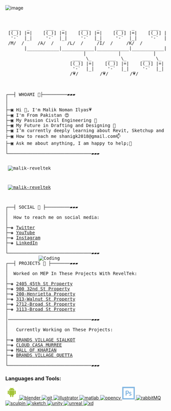 ![image](https://user-images.githubusercontent.com/117277340/215275878-c29aa852-e573-4f97-93e7-65406d011088.png)


<pre>


  ___   _      ___   _      ___   _      ___   _      ___   _
 [(_)] |=|    [(_)] |=|    [(_)] |=|    [(_)] |=|    [(_)] |=|
  '-`  |_|     '-`  |_|     '-`  |_|     '-`  |_|     '-`  |_|
 /M/  /     /A/  /     /L/  /     /I/  /     /K/  /
       |____________|____________|____________|____________|
                             |            |            |
                         ___  \_      ___  \_      ___  \_
                        [(_)] |=|    [(_)] |=|    [(_)] |=|
                         '-`  |_|     '-`  |_|     '-`  |_|
                        /💗/        /💗/        /💗/



┌──┤ WHOAMI 🗽├─────────▰▰▰
│
│
├─▣ Hi 👋, I'm Malik Noman Ilyas💗
├─▣ I'm From Pakistan 😍
├─▣ My Passion Civil Engineering 🗼
├─▣ My Future in Drafting and Designing 🗽
├─▣ I’m currently deeply learning about Revit, Sketchup and Microsoft 🗿
├─▣ How to reach me shanigk2018@gmail.com📫 
├─▣ Ask me about anything, I am happy to help;💬 
│
└───────────────────────────────▰▰▰

<p align="left"> <img src="https://komarev.com/ghpvc/?username=malik-reveltek&label=Profile%20views&color=0e75b6&style=flat" alt="malik-reveltek" /> </p>
<p align="left"> <a href="https://github.com/ryo-ma/github-profile-trophy"><img src="https://github-profile-trophy.vercel.app/?username=malik-reveltek" alt="malik-reveltek" /></a> </p>

┌──┤ SOCIAL 🗻 ├─────────▰▰▰
│
│  How to reach me on social media:
│
├─◈ <a href="https://twitter.com/nomanmalik44">Twitter</a>
├─◈ <a href="https://www.youtube.com">YouTube</a>
├─◈ <a href="https://t.me/nomimalik62">Instagram</a>
├─◈ <a href="https://www.linkedin.com/in/malik-noman-a7816b251">LinkedIn</a>
│
└───────────────────────────────▰▰▰
<img align="right" alt="Coding" width="400" src="https://www.careerguide.com/career/wp-content/uploads/2021/02/giphy-24.gif">
┌──┤ PROJECTS 🗼 ├───────▰▰▰
│
│  Worked on MEP In These Projects With RevelTek:
│  
├─◈ <a href="https://github.com/United-Home/2405-45th-St">2405 45th St Property</a>
├─◈ <a href="https://github.com/United-Home/900-32nd-St">900 32nd St Property</a>
├─◈ <a href="https://github.com/United-Home/200-Henrietta">200-Henrietta Property</a>
├─◈ <a href="https://github.com/United-Home/313-Walnut">313-Walnut St Property</a>
├─◈ <a href="https://github.com/United-Home/2712-Broad">2712-Broad St Property</a>
├─◈ <a href="https://github.com/United-Home/3113-Broad">3113-Broad St Property</a>
│
│───────────────────────────────▰▰▰
│
│   Currently Working on These Projects:
│
├─◈ <a href="https://www.google.com/url?sa=i&url=https%3A%2F%2Fwww.sialkotproperties.com%2Fproperty%2Fbrand-village-sialkot-kent-booking-now%2F&psig=AOvVaw0_KzIfdLZtwfsxGiTZeFVD&ust=1674912126441000&source=images&cd=vfe&ved=0CBIQ3YkBahcKEwigpPWF7Of8AhUAAAAAHQAAAAAQBA">BRANDS VILLAGE SIALKOT</a>
├─◈ <a href="https://www.google.com/url?sa=i&url=https%3A%2F%2Fcloudscasa.com%2F&psig=AOvVaw3ApnaxsnuqRJ0Ud34N2iDi&ust=1674912314076000&source=images&cd=vfe&ved=0CBEQjhxqFwoTCIDE0t3s5_wCFQAAAAAdAAAAABAE">CLOUD CASA MURREE</a>
├─◈ <a href="https://www.facebook.com/Mallofkharian/">MALL OF KHARIAN</a>
├─◈ <a href="https://www.ammarforte.com/wp-content/uploads/2022/12/main-1.png">BRANDS VILLAGE QUETTA</a>
│
└───────────────────────────────▰▰▰
</pre>

<h3 align="left">Languages and Tools:</h3>
<p align="left"> <a href="https://developer.android.com" target="_blank" rel="noreferrer"> <img src="https://raw.githubusercontent.com/devicons/devicon/master/icons/android/android-original-wordmark.svg" alt="android" width="40" height="40"/> </a> <a href="https://www.blender.org/" target="_blank" rel="noreferrer"> <img src="https://download.blender.org/branding/community/blender_community_badge_white.svg" alt="blender" width="40" height="40"/> </a> <a href="https://git-scm.com/" target="_blank" rel="noreferrer"> <img src="https://www.vectorlogo.zone/logos/git-scm/git-scm-icon.svg" alt="git" width="40" height="40"/> </a> <a href="https://www.adobe.com/in/products/illustrator.html" target="_blank" rel="noreferrer"> <img src="https://www.vectorlogo.zone/logos/adobe_illustrator/adobe_illustrator-icon.svg" alt="illustrator" width="40" height="40"/> </a> <a href="https://www.mathworks.com/" target="_blank" rel="noreferrer"> <img src="https://upload.wikimedia.org/wikipedia/commons/2/21/Matlab_Logo.png" alt="matlab" width="40" height="40"/> </a> <a href="https://opencv.org/" target="_blank" rel="noreferrer"> <img src="https://www.vectorlogo.zone/logos/opencv/opencv-icon.svg" alt="opencv" width="40" height="40"/> </a> <a href="https://www.photoshop.com/en" target="_blank" rel="noreferrer"> <img src="https://raw.githubusercontent.com/devicons/devicon/master/icons/photoshop/photoshop-line.svg" alt="photoshop" width="40" height="40"/> </a> <a href="https://www.rabbitmq.com" target="_blank" rel="noreferrer"> <img src="https://www.vectorlogo.zone/logos/rabbitmq/rabbitmq-icon.svg" alt="rabbitMQ" width="40" height="40"/> </a> <a href="https://sculpin.io/" target="_blank" rel="noreferrer"> <img src="https://gist.githubusercontent.com/vivek32ta/c7f7bf583c1fb1c58d89301ea40f37fd/raw/1782aef8672484698c0dd407f900c4a329ed5bc4/sculpin.svg" alt="sculpin" width="40" height="40"/> </a> <a href="https://www.sketch.com/" target="_blank" rel="noreferrer"> <img src="https://www.vectorlogo.zone/logos/sketchapp/sketchapp-icon.svg" alt="sketch" width="40" height="40"/> </a> <a href="https://unity.com/" target="_blank" rel="noreferrer"> <img src="https://www.vectorlogo.zone/logos/unity3d/unity3d-icon.svg" alt="unity" width="40" height="40"/> </a> <a href="https://unrealengine.com/" target="_blank" rel="noreferrer"> <img src="https://raw.githubusercontent.com/kenangundogan/fontisto/036b7eca71aab1bef8e6a0518f7329f13ed62f6b/icons/svg/brand/unreal-engine.svg" alt="unreal" width="40" height="40"/> </a> <a href="https://www.adobe.com/products/xd.html" target="_blank" rel="noreferrer"> <img src="https://cdn.worldvectorlogo.com/logos/adobe-xd.svg" alt="xd" width="40" height="40"/> </a> </p>

